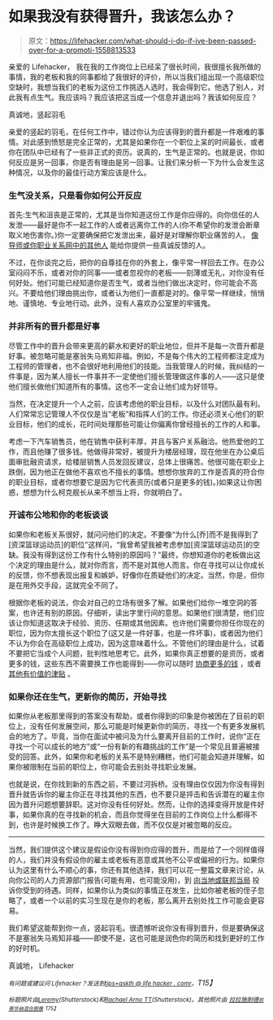 # 如果我没有获得晋升，我该怎么办？

> 原文：<https://lifehacker.com/what-should-i-do-if-ive-been-passed-over-for-a-promoti-1558813533>

亲爱的 Lifehacker，
我在我的工作岗位上已经呆了很长时间，我很擅长我所做的事情，我的老板和我的同事都给了我很好的评价，所以当我们组出现一个高级职位空缺时，我想当我们的老板为这份工作挑选人选时，我会得到它。他选了别人，对此我有点生气。我应该吗？我应该把这当成一个信息并退出吗？我该如何反应？



真诚地，竖起羽毛

亲爱的竖起的羽毛，在任何工作中，错过你认为应该得到的晋升都是一件艰难的事情。对此感到愤怒是完全正常的，尤其是如果你在一个职位上呆的时间最长，或者你在团队中已经有了一些非正式的资历。说真的，生气是正常的。也就是说，你如何反应是另一回事，你是否有理由是另一回事。让我们来分析一下为什么会发生这种情况，以及你的最佳行动方案应该是什么。

### 生气没关系，只是看你如何公开反应

首先:生气和沮丧是正常的，尤其是当你知道这份工作是你应得的。向你信任的人发泄——最好是你不一起工作的人或者远离你工作的人(你不希望你的发泄会断章取义地伤害你。)你一定要确保把它发泄出来，最好是对理解你职业痛苦的人， [像导师或你职业关系网中的其他人](http://lifehacker.com/find-a-mentor-to-take-your-career-to-the-next-level-5990246) 能给你提供一些真诚反馈的人。

不过，在你谈完之后，把你的自尊挂在你的外套上，像平常一样回去工作。在办公室闷闷不乐，或者对你的同事——或者忽视你的老板——刻薄或无礼，对你没有任何好处。他们可能已经知道你是否生气，或者当他们做出决定时，你可能会不高兴。不要给他们理由挑出你，或者认为他们一直都是对的。像平常一样继续，悄悄地、谨慎地、专业地行动。此外，没有人喜欢办公室里的牢骚鬼。

### 并非所有的晋升都是好事

尽管工作中的晋升会带来更高的薪水和更好的职业地位，但并不是每一次晋升都是好事。被忽略可能是塞翁失马焉知非福。例如，不是每个伟大的工程师都注定成为工程师的管理者，也不会很好地利用他们的技能。当我管理人的时候，我纠结的一件事是，因为某人擅长一件事并不一定使他们擅长管理做这件事的人——这只是使他们擅长做他们知道所有的事情。这也不一定会让他们成为好领导。

当然，在决定提升一个人之前，应该考虑他的职业目标，以及什么对团队最有利。人们常常忘记管理人不仅仅是当“老板”和指挥人们的工作。你还必须关心他们的职业目标，他们的成长，花时间处理那些可能让你偏离你曾经擅长的工作的人和事。

考虑一下汽车销售员，他在销售中获利丰厚，并且与客户关系融洽。他热爱他的工作，而且他赚了很多钱。他做得非常好，被提升为楼层经理，现在他坐在办公桌后面审批融资请求，给楼层销售人员发回反建议，总体上很痛苦。他很可能在职业上跌倒，因为他正在做他不喜欢也不擅长的事情。想想你放弃的工作是否真的符合你的职业目标，或者你想要它是因为它代表资历(或者只是更多的钱)。)如果这让你困惑，想想为什么柯克舰长从来不想当上将，你就明白了。

### 开诚布公地和你的老板谈谈

如果你和老板关系很好，就问问他们的决定。不要像“为什么[乔]而不是我得到了[资深篮球运动员]的职位”这样问，“我曾希望我被考虑参加[资深篮球运动员]的空缺。我没有得到这份工作有什么特别的原因吗？”最终，你想知道你的老板做出这个决定的理由是什么，就对你而言，而不是对其他人而言。你在寻找可以让你成长的反馈，你不想表现出报复和嫉妒，好像你在质疑他们的决定。当然，你是，但你是在用外交手段，这就完全不同了。

根据你老板的说法，你会对自己的立场有很多了解。如果他们给你一堆空洞的答案，也许还有别的原因。仔细听，读出字里行间的意思。如果他们很清楚，他们应该让你知道这取决于经验、资历、任期或其他因素。也许他们需要你担任你现在的职位，因为你太擅长这个职位了(这又是一件好事，也是一件坏事)，或者因为他们不认为你会在高级职位上成功，因为这意味着什么。不管他们的理由是什么，试着不要把它当成个人问题，批判性地思考它。此外，如果你真正想要的是资历，或者更多的钱，这些东西不需要换工作也能得到——你可以随时 [协商更多的钱](http://lifehacker.com/why-you-should-never-be-afraid-to-negotiate-a-higher-sa-1477953403) ，或者 [其他有价值的津贴](http://lifehacker.com/negotiate-for-office-perks-when-more-money-isn-t-an-opt-5936144) 。

### 如果你还在生气，更新你的简历，开始寻找

如果你从老板那里得到的答案没有帮助，或者你得到的印象是你被困在了目前的职位上，没有任何发展空间，那么可能是时候更新你的简历，寻找一个有更多发展机会的地方了。毕竟，当你在面试中被问及为什么要离开目前的工作时，说你“正在寻找一个可以成长的地方”或“一份有新的有趣挑战的工作”是一个常见且普遍被接受的回答。此外，如果你和老板的关系不是特别糟糕，他们可能会知道并理解，如果你被限制在当前的职位上，你可能会去别处寻找职业发展。

也就是说，在你找到新的东西之前，不要过河拆桥。没有理由仅仅因为你没有得到晋升就告诉你的雇主你正在寻找其他的东西，也不要只是抨击和告诉潜在的雇主你因为晋升问题想要辞职。这对你没有任何好处。然而，让你的选择变得开放是件好事，如果你真的在寻找新的机会，而且你觉得坐在目前的工作岗位上什么都得不到，也许是时候换工作了。睁大双眼去做，而不仅仅是对被忽略的反应。

* * *

当然，我们提供这个建议是假设你没有得到你应得的晋升，而是给了一个同样值得的人，我们并没有假设你的雇主或老板有恶意或其他不公平或偏袒的行为。如果你认为这里有什么不顺心的事，你还有其他选择，我们可以花一整篇文章来讨论，从向你公司的人力资源部门报告(可能有用，也可能没用)，到 [向当地或联邦当局](http://www.eeoc.gov/) 投诉你受到的待遇。同样，如果你认为类似的事情正在发生，比如你被老板的侄子忽略了，或者一个以前的实习生现在是你的老板，那么离开去别处找工作可能会更容易。

我们希望这能帮到你一点，竖起羽毛。很遗憾听说你没有得到晋升，但是要确保这不是塞翁失马焉知非福——即使不是，这也可能是润色你的简历和找到更好的工作的好时机。

真诚地，
Lifehacker

*<small>有问题或建议问 Lifehacker？发送到</small>*[*<small>tips+asklh @ life hacker . comr</small>*](mailto:tips+asklh@lifehacker.com)*<small>。</small>T15】*

*<small>标题照片由</small>*[*<small>Leremy</small>*](http://www.shutterstock.com/pic.mhtml?id=157869392&src=id)*<small>(Shutterstock)和</small>*[*<small>Rachael Arno TT</small>*](http://www.shutterstock.com/pic.mhtml?id=171790778&src=id)*<small>(Shutterstock)。其他照片由</small>* [*<small>拉拉施耐德</small>*](https://www.flickr.com/photos/lara604/2369412952)*<small>[*<small>凯蒂华纳</small>*](https://www.flickr.com/photos/sundazed/2245308099)*<small>[*混合图像*](http://www.shutterstock.com/pic.mhtml?id=65231272&src=id)</small>*</small>* <small>*<small>T75】</small>*</small>

<small><small></small></small>